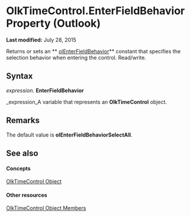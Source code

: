 
# OlkTimeControl.EnterFieldBehavior Property (Outlook)

 **Last modified:** July 28, 2015

Returns or sets an  ** [olEnterFieldBehavior](4f9271f9-32db-08c7-f452-12e9793d1f9b.md)** constant that specifies the selection behavior when entering the control. Read/write.

## Syntax

 _expression_. **EnterFieldBehavior**

 _expression_A variable that represents an  **OlkTimeControl** object.


## Remarks

The default value is  **olEnterFieldBehaviorSelectAll**.


## See also


#### Concepts


 [OlkTimeControl Object](b23f1741-b920-0caf-d4be-9892d8f2ae07.md)
#### Other resources


 [OlkTimeControl Object Members](4a9d0ec3-40b4-c40c-8774-ba8aa1f092e3.md)

